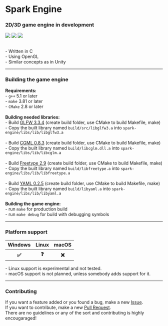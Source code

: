 <div>
    <h1>Spark Engine</h1>
</div>
<div>
    <h3>2D/3D game engine in development</h3>
    <div>
        <img src="https://img.shields.io/github/v/release/LamkasDev/spark-engine" />
        <img src="https://img.shields.io/github/contributors/LamkasDev/spark-engine" />
        <img src="https://img.shields.io/bitbucket/issues-raw/LamkasDev/spark-engine" />
    </div>
    <br />
    <p>
    - Written in C<br />
    - Using OpenGL<br />
    - Similar concepts as in Unity<br />
    </p>
</div>
<hr />
<div>
    <h3>Building the game engine</h3>
    <p>
        <b>Requirements:</b><br />
        - <code>g++</code> 5.1 or later<br />
        - <code>make</code> 3.81 or later<br />
        - <code>CMake</code> 2.8 or later<br /><br />
        <b>Building needed libraries:</b><br />
        - Build <a href="https://github.com/glfw/glfw/releases/tag/3.3.4">GLFW 3.3.4</a> (create build folder, use CMake to build Makefile, make)<br />
        - Copy the built library named <code>build/src/libglfw3.a</code> into <code>spark-engine/libs/lib/libglfw3.a</code><br /><br />
        - Build <a href="https://github.com/recp/cglm/releases/tag/v0.8.3">CGML 0.8.3</a> (create build folder, use CMake to build Makefile, make)<br />
        - Copy the built library named <code>build/libcglm.dll.a</code> into <code>spark-engine/libs/lib/libcglm.a</code><br /><br />
        - Build <a href="https://download.savannah.gnu.org/releases/freetype/">Freetype 2.9</a> (create build folder, use CMake to build Makefile, make)<br />
        - Copy the built library named <code>build/libfreetype.a</code> into <code>spark-engine/libs/lib/libfreetype.a</code><br /><br />
        - Build <a href="https://github.com/yaml/libyaml">YAML 0.2.5</a> (create build folder, use CMake to build Makefile, make)<br />
        - Copy the built library named <code>build/libyaml.a</code> into <code>spark-engine/libs/lib/libyaml.a</code><br /><br />
        <b>Building the game engine:</b><br />
        - run <code>make</code> for production build<br />
        - run <code>make debug</code> for build with debugging symbols
    </p>
</div>
<hr />
<div>
    <h3>Platform support</h3>
    <table>
        <tr>
            <th>Windows</th>
            <th>Linux</th>
            <th>macOS</th>
        </tr>
        <tr>
            <th>✅</th>
            <th>❓</th>
            <th>❌</th>
        </tr>
    </table>
    <p>
    - Linux support is experimental and not tested.<br />
    - macOS support is not planned, unless somebody adds support for it.
    </p>
</div>
<hr />
<div>
    <h3>Contributing</h3>
    <p>
    If you want a feature added or you found a bug, make a new <a href="https://github.com/LamkasDev/spark-engine/issues">Issue</a>.<br />
    If you want to contribute, make a new <a href="https://github.com/LamkasDev/spark-engine/pulls">Pull Request</a>.<br />
    There are no guidelines or any of the sort and contributing is highly encougaraged!
    </p>
</div>
